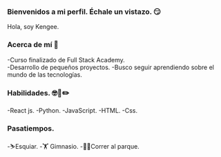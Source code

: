 ### Bienvenidos a mi perfil. Échale un vistazo.  😏


Hola, soy Kengee.

### Acerca de mí 💯
-Curso finalizado de Full Stack Academy.                            
-Desarrollo de pequeños proyectos. 
-Busco seguir aprendiendo sobre el mundo de las tecnologías.

### Habilidades. 🤓📖✏️
-React js.
-Python.
-JavaScript.
-HTML.
-Css.

### Pasatiempos.

-⛷️Esquiar.
-🏋️‍ Gimnasio.
-🏋️‍♀️Correr al parque. 
